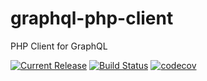 # graphql-php-client
PHP Client for GraphQL

[![Current Release](https://img.shields.io/badge/release-0.1.0-1eb0fc.svg)](https://github.com/Hearst-Hatchery/graphql-php-client/releases/tag/0.1.0)
[![Build Status](https://travis-ci.com/Hearst-Hatchery/graphql-php-client.svg?branch=master)](https://travis-ci.com/Hearst-Hatchery/graphql-php-client)
[![codecov](https://codecov.io/gh/Hearst-Hatchery/graphql-php-client/branch/master/graph/badge.svg)](https://codecov.io/gh/Hearst-Hatchery/graphql-php-client)

